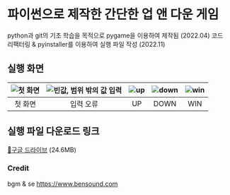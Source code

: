 # 파이썬으로 제작한 간단한 업 앤 다운 게임
python과 git의 기초 학습을 목적으로 pygame을 이용하여 제작됨 (2022.04)
코드 리팩터링 & pyinstaller를 이용하여 실행 파일 작성 (2022.11)


## 실행 화면
|![첫 화면](https://user-images.githubusercontent.com/104331869/201531502-7eec3a00-a3a6-4568-8df3-49b6ec6a1259.png)|![빈값, 범위 밖의 값 입력](https://user-images.githubusercontent.com/104331869/201531528-360bcee8-10d1-4dd2-b49c-92e22c827abf.png)|![up](https://user-images.githubusercontent.com/104331869/201531570-71c16a64-d2fb-417b-8d63-92c0fd114285.png)|![down](https://user-images.githubusercontent.com/104331869/201531584-6f3d0479-bbf9-4c86-a0c7-b9d7bc5a3e39.png)|![win](https://user-images.githubusercontent.com/104331869/201531612-15456b18-dafa-47e2-bf4a-be1f721eb6a3.png)|
|:--:|:--:|:--:|:--:|:--:|
|첫 화면|입력 오류|UP|DOWN|WIN|


## 실행 파일 다운로드 링크
[🔗구글 드라이브](https://drive.google.com/file/d/1ygfdbGht6VO2k9I9gMclSkxB4Dh6ywJE/view?usp=sharing) (24.6MB)



### Credit
bgm & se https://www.bensound.com
